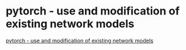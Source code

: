 # pytorch - use and modification of existing network models
[pytorch - use and modification of existing network models](https://aiwithcloud.com/2022/09/15/pytorch___use_and_modification_of_existing_network_models/)